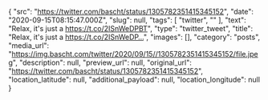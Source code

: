 {
  "src": "https://twitter.com/bascht/status/1305782351415345152",
  "date": "2020-09-15T08:15:47.000Z",
  "slug": null,
  "tags": [
    "twitter",
    ""
  ],
  "text": "Relax, it's just a https://t.co/2ISnWeDPBT",
  "type": "twitter_tweet",
  "title": "Relax, it's just a https://t.co/2ISnWeDP…",
  "images": [],
  "category": "posts",
  "media_url": "https://img.bascht.com/twitter/2020/09/15//1305782351415345152/file.jpeg",
  "description": null,
  "preview_url": null,
  "original_url": "https://twitter.com/bascht/status/1305782351415345152",
  "location_latitude": null,
  "additional_payload": null,
  "location_longitude": null
}